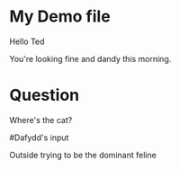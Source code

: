 # My Demo file
Hello Ted

You're looking fine and dandy this morning.

# Question
Where's the cat?

#Dafydd's input

Outside trying to be the dominant feline

